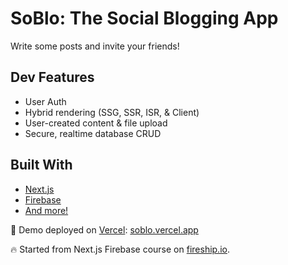 # SoBlo: The Social Blogging App

Write some posts and invite your friends!

## Dev Features

- User Auth
- Hybrid rendering (SSG, SSR, ISR, & Client)
- User-created content & file upload
- Secure, realtime database CRUD

## Built With

- [Next.js](https://nextjs.org)
- [Firebase](https://firebase.google.com)
- [And more!](https://github.com/nikmclaughlin/soblo/blob/main/package.json)

🚀 Demo deployed on [Vercel](https://vercel.com): [soblo.vercel.app](https://soblo.vercel.app)

🔥 Started from Next.js Firebase course on [fireship.io](https://fireship.io).
